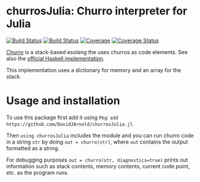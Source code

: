 # churrosJulia: Churro interpreter for Julia

[![Build Status](https://travis-ci.com/DavidJArnold/churrosJulia.jl.svg?branch=master)](https://travis-ci.com/DavidJArnold/churrosJulia.jl)
[![Build Status](https://ci.appveyor.com/api/projects/status/github/DavidJArnold/churrosJulia.jl?svg=true)](https://ci.appveyor.com/project/DavidJArnold/churrosJulia-jl)
[![Coverage](https://codecov.io/gh/DavidJArnold/churrosJulia.jl/branch/master/graph/badge.svg)](https://codecov.io/gh/DavidJArnold/churrosJulia.jl)
[![Coverage Status](https://coveralls.io/repos/github/DavidJArnold/churrosJulia.jl/badge.svg?branch=master)](https://coveralls.io/github/DavidJArnold/churrosJulia.jl?branch=master)

[Churro](https://esolangs.org/wiki/Churro) is a stack-based esolang the uses churros as code elements. See also the [official Haskell implementation](https://github.com/TheLastBanana/Churro/).

This implementation uses a dictionary for memory and an array for the stack.

# Usage and installation

To use this package first add it using `Pkg`: `add https://github.com/DavidJArnold/churrosJulia.jl`.

Then `using churrosJulia` includes the module and you can run churro code in a string `str` by doing `out = churro(str)`, where `out` contains the output formatted as a string.

For debugging purposes `out = churro(str, diagnostics=true)` prints out information such as stack contents, memory contents, current code point, etc. as the program runs.
